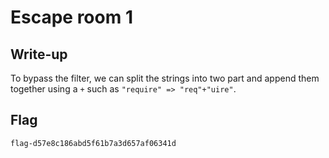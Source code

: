 # Escape room 1

## Write-up

To bypass the filter, we can split the strings into two part and append them together using a `+` such as `"require" => "req"+"uire"`.

## Flag

`flag-d57e8c186abd5f61b7a3d657af06341d`
